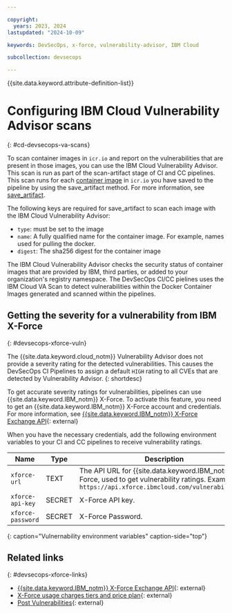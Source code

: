 ```yaml
---

copyright: 
  years: 2023, 2024
lastupdated: "2024-10-09"

keywords: DevSecOps, x-force, vulnerability-advisor, IBM Cloud

subcollection: devsecops

---
```


{{site.data.keyword.attribute-definition-list}}

# Configuring IBM Cloud Vulnerability Advisor scans
{: #cd-devsecops-va-scans}

To scan container images in `icr.io` and report on the vulnerabilities that are present in those images, you can use the IBM Cloud Vulnerability Advisor. This scan is run as part of the scan-artifact stage of CI and CC pipelines. This scan runs for each [container image](https://github.ibm.com/docs/devsecops?topic=devsecops-devsecops-pipelinectl#pipelinectl-container-images) in `icr.io` you have saved to the pipeline by using the save_artifact method. For more information, see [save_artifact](https://github.ibm.com/docs/devsecops?topic=devsecops-devsecops-pipelinectl#save_artifact).

The following keys are required for save_artifact to scan each image with the IBM Cloud Vulnerability Advisor:

- `type`: must be set to the image
- `name`: A fully qualified name for the container image. For example, names used for pulling the docker.
- `digest`: The sha256 digest for the container image

The IBM Cloud Vulnerability Advisor checks the security status of container images that are provided by IBM, third parties, or added to your organization's registry namespace. The DevSecOps CI/CC pielines uses the IBM Cloud VA Scan to detect vulnerabilities within the Docker Container Images generated and scanned within the pipelines.

## Getting the severity for a vulnerability from IBM X-Force
{: #devsecops-xforce-vuln}

The {{site.data.keyword.cloud_notm}} Vulnerability Advisor does not provide a severity rating for the detected vulnerabilities. This causes the DevSecOps CI Pipelines to assign a default `HIGH` rating to all CVEs that are detected by Vulnerability Advisor.
{: shortdesc}

To get accurate severity ratings for vulnerabilities, pipelines can use {{site.data.keyword.IBM_notm}} X-Force. To activate this feature, you need to get an {{site.data.keyword.IBM_notm}} X-Force account and credentials. For more information, see [{{site.data.keyword.IBM_notm}} X-Force Exchange API](https://api.xforce.ibmcloud.com/doc/){: external}

When you have the necessary credentials, add the following environment variables to your CI and CC pipelines to receive vulnerability ratings.

| Name | Type | Description |
 |--|--|--|
 | `xforce-url` | TEXT | The API URL for {{site.data.keyword.IBM_notm}} X-Force, used to get vulnerability ratings. Example: `https://api.xforce.ibmcloud.com/vulnerabilities/` |
 | `xforce-api-key` | SECRET | X-Force API key. |
 | `xforce-password` | SECRET | X-Force Password. |
{: caption="Vulnernability environment variables" caption-side="top"}

## Related links
{: #devsecops-xforce-links}

* [{{site.data.keyword.IBM_notm}} X-Force Exchange API](https://api.xforce.ibmcloud.com/doc/){: external}
* [X-Force usage charges tiers and price plan](https://exchange.xforce.ibmcloud.com/faq#tiers\_of\_usage){: external}
* [Post Vulnerabilities](https://api.xforce.ibmcloud.com/doc/#/Vulnerabilities/post_vulnerabilities){: external}

